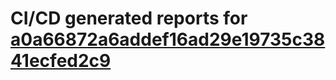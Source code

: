 # CI/CD generated reports for [a0a66872a6addef16ad29e19735c3841ecfed2c9](https://github.com/hydephp/develop/commit/a0a66872a6addef16ad29e19735c3841ecfed2c9)

